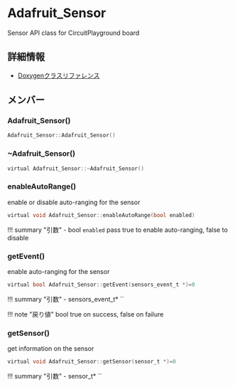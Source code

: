 # Adafruit_Sensor

Sensor API class for CircuitPlayground board 

## 詳細情報

- [Doxygenクラスリファレンス](https://lang-ship.com/reference/Arduino/1.8.9/class_adafruit___sensor.html)

## メンバー

### Adafruit_Sensor()



```c
Adafruit_Sensor::Adafruit_Sensor()
```



### ~Adafruit_Sensor()



```c
virtual Adafruit_Sensor::~Adafruit_Sensor()
```



### enableAutoRange()
enable or disable auto-ranging for the sensor


```c
virtual void Adafruit_Sensor::enableAutoRange(bool enabled)
```

!!! summary "引数"
	- bool `enabled` pass true to enable auto-ranging, false to disable 



### getEvent()
enable auto-ranging for the sensor



```c
virtual bool Adafruit_Sensor::getEvent(sensors_event_t *)=0
```

!!! summary "引数"
	- sensors_event_t* `` 

!!! note "戻り値"
	bool true on success, false on failure 



### getSensor()
get information on the sensor


```c
virtual void Adafruit_Sensor::getSensor(sensor_t *)=0
```

!!! summary "引数"
	- sensor_t* `` 



